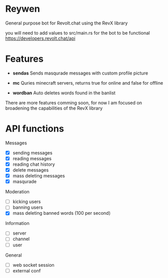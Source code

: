# Reywen 
General purpose bot for Revolt.chat using the RevX library


you will need to add values to src/main.rs for the bot to be functional 
https://developers.revolt.chat/api

# Features

- __sendas__
Sends masqurade messages with custom profile picture 
- __mc__
Quries minecraft servers, returns true for online and false for offline

- __wordban__
Auto deletes words found in the banlist

There are more features comming soon, for now I am focused on broadening the capabilities of the RevX library

# API functions

Messages
- [x] sending messages
- [x] reading messages
- [x] reading chat history
- [x] delete messages
- [x] mass deleting messages
- [X] masqurade

Moderation
- [ ] kicking users
- [ ] banning users
- [x] mass deleting banned words (100 per second)

Information
- [ ] server
- [ ] channel
- [ ] user

General
- [ ] web socket session
- [ ] external conf
